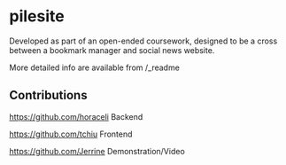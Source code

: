 pilesite
========

Developed as part of an open-ended coursework, designed to be a cross between a bookmark manager and social news website.

More detailed info are available from /_readme

Contributions
-------------

https://github.com/horaceli Backend

https://github.com/tchiu Frontend

https://github.com/Jerrine Demonstration/Video
